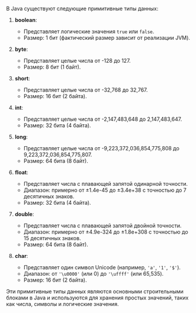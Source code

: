 В Java существуют следующие примитивные типы данных:

1. **boolean**: 
   - Представляет логические значения `true` или `false`.
   - Размер: 1 бит (фактический размер зависит от реализации JVM).

2. **byte**:
   - Представляет целые числа от -128 до 127.
   - Размер: 8 бит (1 байт).

3. **short**:
   - Представляет целые числа от -32,768 до 32,767.
   - Размер: 16 бит (2 байта).

4. **int**:
   - Представляет целые числа от -2,147,483,648 до 2,147,483,647.
   - Размер: 32 бита (4 байта).

5. **long**:
   - Представляет целые числа от -9,223,372,036,854,775,808 до 9,223,372,036,854,775,807.
   - Размер: 64 бита (8 байт).

6. **float**:
   - Представляет числа с плавающей запятой одинарной точности.
   - Диапазон: примерно от ±1.4e-45 до ±3.4e+38 с точностью до 7 десятичных знаков.
   - Размер: 32 бита (4 байта).

7. **double**:
   - Представляет числа с плавающей запятой двойной точности.
   - Диапазон: примерно от ±4.9e-324 до ±1.8e+308 с точностью до 15 десятичных знаков.
   - Размер: 64 бита (8 байт).

8. **char**:
   - Представляет один символ Unicode (например, `'a'`, `'1'`, `'$'`).
   - Диапазон: от `'\u0000'` (или 0) до `'\uffff'` (или 65,535).
   - Размер: 16 бит (2 байта).

Эти примитивные типы данных являются основными строительными блоками в Java и используются для хранения простых значений, таких как числа, символы и логические значения.
